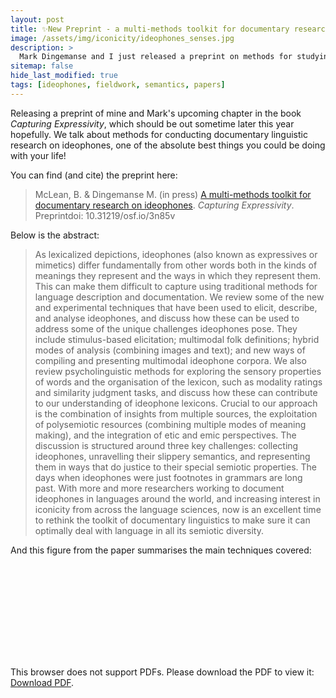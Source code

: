 ```yaml
---
layout: post
title: ✨New Preprint - a multi-methods toolkit for documentary research on ideophones!
image: /assets/img/iconicity/ideophones_senses.jpg
description: >
  Mark Dingemanse and I just released a preprint on methods for studying my favourite type of words, ideophones! 
sitemap: false
hide_last_modified: true
tags: [ideophones, fieldwork, semantics, papers]
---
```


Releasing a preprint of mine and Mark's upcoming chapter in the book *Capturing Expressivity*, which should be out sometime later this year hopefully. We talk about methods for conducting documentary linguistic research on ideophones, one of the absolute best things you could be doing with your life!

You can find (and cite) the preprint here:

> McLean, B. & Dingemanse M. (in press) [A multi-methods toolkit for documentary research on ideophones](https://osf.io/preprints/osf/3n85v). *Capturing Expressivity*. Preprintdoi: 10.31219/osf.io/3n85v

Below is the abstract:

> As lexicalized depictions, ideophones (also known as expressives or mimetics) differ fundamentally from other words both in the kinds of meanings they represent and the ways in which they represent them. This can make them difficult to capture using traditional methods for language description and documentation. We review some of the new and experimental techniques that have been used to elicit, describe, and analyse ideophones, and discuss how these can be used to address some of the unique challenges ideophones pose. They include stimulus-based elicitation; multimodal folk definitions; hybrid modes of analysis (combining images and text); and new ways of compiling and presenting multimodal ideophone corpora. We also review psycholinguistic methods for exploring the sensory properties of words and the organisation of the lexicon, such as modality ratings and similarity judgment tasks, and discuss how these can contribute to our understanding of ideophone lexicons. Crucial to our approach is the combination of insights from multiple sources, the exploitation of polysemiotic resources (combining multiple modes of meaning making), and the integration of etic and emic perspectives. The discussion is structured around three key challenges: collecting ideophones, unravelling their slippery semantics, and representing them in ways that do justice to their special semiotic properties. The days when ideophones were just footnotes in grammars are long past. With more and more researchers working to document ideophones in languages around the world, and increasing interest in iconicity from across the language sciences, now is an excellent time to rethink the toolkit of documentary linguistics to make sure it can optimally deal with language in all its semiotic diversity.

And this figure from the paper summarises the main techniques covered:  


<object data="/assets/img/Figure1Methods.pdf" type="application/pdf" width="700px" height="700px">
    <embed src="/assets/img/Figure1Methods.pdf">
        <p>This browser does not support PDFs. Please download the PDF to view it: <a href="https://osf.io/download/ez7dm/">Download PDF</a>.</p>
    </embed>
</object>
